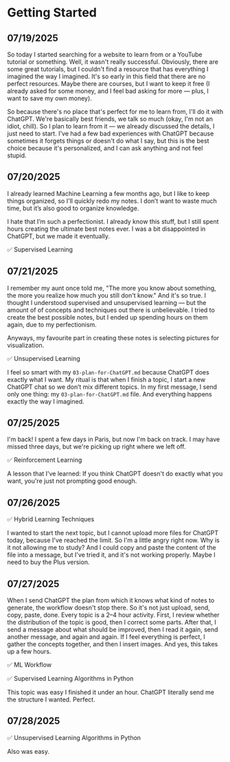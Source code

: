 # Getting Started

## 07/19/2025

So today I started searching for a website to learn from or a YouTube tutorial or something. Well, it wasn't really successful. Obviously, there are some great tutorials, but I couldn't find a resource that has everything I imagined the way I imagined. It's so early in this field that there are no perfect resources. Maybe there are courses, but I want to keep it free (I already asked for some money, and I feel bad asking for more — plus, I want to save my own money).

So because there's no place that's perfect for me to learn from, I'll do it with ChatGPT. We're basically best friends, we talk so much (okay, I'm not an idiot, chill). So I plan to learn from it — we already discussed the details, I just need to start. I've had a few bad experiences with ChatGPT because sometimes it forgets things or doesn't do what I say, but this is the best choice because it's personalized, and I can ask anything and not feel stupid.

## 07/20/2025

I already learned Machine Learning a few months ago, but I like to keep things organized, so I'll quickly redo my notes. I don’t want to waste much time, but it’s also good to organize knowledge.

I hate that I’m such a perfectionist. I already know this stuff, but I still spent hours creating the ultimate best notes ever. I was a bit disappointed in ChatGPT, but we made it eventually.

✅ Supervised Learning

## 07/21/2025

I remember my aunt once told me, "The more you know about something, the more you realize how much you still don't know." And it's so true. I thought I understood supervised and unsupervised learning — but the amount of of concepts and techniques out there is unbelievable. I tried to create the best possible notes, but I ended up spending hours on them again, due to my perfectionism.

Anyways, my favourite part in creating these notes is selecting pictures for visualization.

✅ Unsupervised Learning

I feel so smart with my `03-plan-for-ChatGPT.md` because ChatGPT does exactly what I want. My ritual is that when I finish a topic, I start a new ChatGPT chat so we don’t mix different topics. In my first message, I send only one thing: my `03-plan-for-ChatGPT.md` file. And everything happens exactly the way I imagined.

## 07/25/2025

I'm back! I spent a few days in Paris, but now I'm back on track. I may have missed three days, but we're picking up right where we left off.

✅ Reinforcement Learning

A lesson that I've learned: If you think ChatGPT doesn't do exactly what you want, you're just not prompting good enough.

## 07/26/2025

✅ Hybrid Learning Techniques

I wanted to start the next topic, but I cannot upload more files for ChatGPT today, because I've reached the limit. So I'm a little angry right now. Why is it not allowing me to study? And I could copy and paste the content of the file into a message, but I've tried it, and it's not working properly. Maybe I need to buy the Plus version.

## 07/27/2025

When I send ChatGPT the plan from which it knows what kind of notes to generate, the workflow doesn't stop there. So it's not just upload, send, copy, paste, done. Every topic is a 2–4 hour activity. First, I review whether the distribution of the topic is good, then I correct some parts. After that, I send a message about what should be improved, then I read it again, send another message, and again and again. If I feel everything is perfect, I gather the concepts together, and then I insert images. And yes, this takes up a few hours.

✅ ML Workflow

✅ Supervised Learning Algorithms in Python

This topic was easy I finished it under an hour. ChatGPT literally send me the structure I wanted. Perfect.

## 07/28/2025

✅ Unsupervised Learning Algorithms in Python

Also was easy.